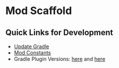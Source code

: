 # Mod Scaffold

## Quick Links for Development
- [Update Gradle](./build.gradle.kts)
- [Mod Constants](./buildSrc/src/main/kotlin/dev/compasses/multiloader/Constants.kt)
- Gradle Plugin Versions: [here](./buildSrc/build.gradle.kts) and [here](./build.gradle.kts)
